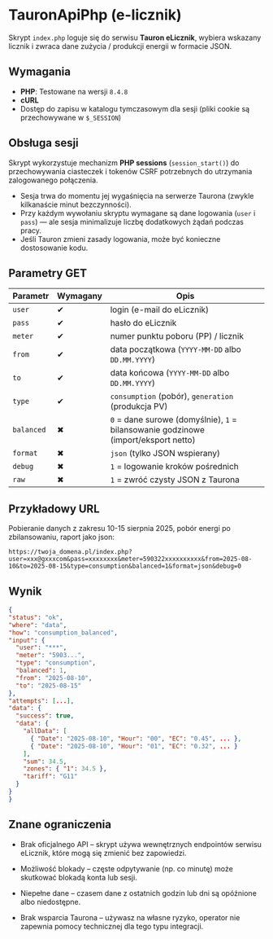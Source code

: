 # TauronApiPhp (e-licznik)

Skrypt `index.php` loguje się do serwisu **Tauron eLicznik**, wybiera wskazany licznik i zwraca dane zużycia / produkcji energii w formacie JSON.

## Wymagania

- **PHP**: Testowane na wersji `8.4.8`
- **cURL**
- Dostęp do zapisu w katalogu tymczasowym dla sesji (pliki cookie są przechowywane w `$_SESSION`)  

## Obsługa sesji

Skrypt wykorzystuje mechanizm **PHP sessions** (`session_start()`) do przechowywania ciasteczek i tokenów CSRF potrzebnych do utrzymania zalogowanego połączenia.  
- Sesja trwa do momentu jej wygaśnięcia na serwerze Taurona (zwykle kilkanaście minut bezczynności).  
- Przy każdym wywołaniu skryptu wymagane są dane logowania (`user` i `pass`) — ale sesja minimalizuje liczbę dodatkowych żądań podczas pracy.  
- Jeśli Tauron zmieni zasady logowania, może być konieczne dostosowanie kodu.

## Parametry GET

| Parametr   | Wymagany | Opis |
|------------|----------|------|
| `user`     | ✔        | login (e-mail do eLicznik) |
| `pass`     | ✔        | hasło do eLicznik |
| `meter`    | ✔        | numer punktu poboru (PP) / licznik |
| `from`     | ✔        | data początkowa (`YYYY-MM-DD` albo `DD.MM.YYYY`) |
| `to`       | ✔        | data końcowa (`YYYY-MM-DD` albo `DD.MM.YYYY`) |
| `type`     | ✔        | `consumption` (pobór), `generation` (produkcja PV) |
| `balanced` | ✖        | `0` = dane surowe (domyślnie), `1` = bilansowanie godzinowe (import/eksport netto) |
| `format`   | ✖        | `json` (tylko JSON wspierany) |
| `debug`    | ✖        | `1` = logowanie kroków pośrednich |
| `raw`      | ✖        | `1` = zwróć czysty JSON z Taurona |

## Przykładowy URL

Pobieranie danych z zakresu 10-15 sierpnia 2025, pobór energi po zbilansowaniu, raport jako json:

`https://twoja_domena.pl/index.php?user=xxx@gxxxcom&pass=xxxxxxxx&meter=590322xxxxxxxxxx&from=2025-08-10&to=2025-08-15&type=consumption&balanced=1&format=json&debug=0`

## Wynik

```json
{
"status": "ok",
"where": "data",
"how": "consumption_balanced",
"input": {
  "user": "***",
  "meter": "5903...",
  "type": "consumption",
  "balanced": 1,
  "from": "2025-08-10",
  "to": "2025-08-15"
},
"attempts": [...],
"data": {
  "success": true,
  "data": {
    "allData": [
      { "Date": "2025-08-10", "Hour": "00", "EC": "0.45", ... },
      { "Date": "2025-08-10", "Hour": "01", "EC": "0.32", ... }
    ],
    "sum": 34.5,
    "zones": { "1": 34.5 },
    "tariff": "G11"
  }
}
}
```

## Znane ograniczenia

- Brak oficjalnego API – skrypt używa wewnętrznych endpointów serwisu eLicznik, które mogą się zmienić bez zapowiedzi.

- Możliwość blokady – częste odpytywanie (np. co minutę) może skutkować blokadą konta lub sesji.

- Niepełne dane – czasem dane z ostatnich godzin lub dni są opóźnione albo niedostępne.

- Brak wsparcia Taurona – używasz na własne ryzyko, operator nie zapewnia pomocy technicznej dla tego typu integracji.
